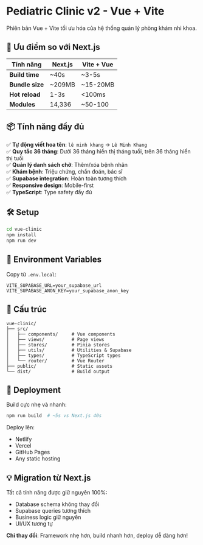 # Pediatric Clinic v2 - Vue + Vite

Phiên bản Vue + Vite tối ưu hóa của hệ thống quản lý phòng khám nhi khoa.

## 🚀 Ưu điểm so với Next.js

| Tính năng | Next.js | Vite + Vue |
|-----------|---------|------------|
| **Build time** | ~40s | ~3-5s |
| **Bundle size** | ~209MB | ~15-20MB |
| **Hot reload** | 1-3s | <100ms |
| **Modules** | 14,336 | ~50-100 |

## 📦 Tính năng đầy đủ

✅ **Tự động viết hoa tên**: `lê minh khang` → `Lê Minh Khang`  
✅ **Quy tắc 36 tháng**: Dưới 36 tháng hiển thị tháng tuổi, trên 36 tháng hiển thị tuổi  
✅ **Quản lý danh sách chờ**: Thêm/xóa bệnh nhân  
✅ **Khám bệnh**: Triệu chứng, chẩn đoán, bác sĩ  
✅ **Supabase integration**: Hoàn toàn tương thích  
✅ **Responsive design**: Mobile-first  
✅ **TypeScript**: Type safety đầy đủ  

## 🛠 Setup

```bash
cd vue-clinic
npm install
npm run dev
```

## 🔧 Environment Variables

Copy từ `.env.local`:
```
VITE_SUPABASE_URL=your_supabase_url
VITE_SUPABASE_ANON_KEY=your_supabase_anon_key
```

## 📁 Cấu trúc

```
vue-clinic/
├── src/
│   ├── components/     # Vue components
│   ├── views/          # Page views
│   ├── stores/         # Pinia stores
│   ├── utils/          # Utilities & Supabase
│   ├── types/          # TypeScript types
│   └── router/         # Vue Router
├── public/             # Static assets
└── dist/               # Build output
```

## 🚦 Deployment

Build cực nhẹ và nhanh:
```bash
npm run build  # ~5s vs Next.js 40s
```

Deploy lên:
- Netlify
- Vercel  
- GitHub Pages
- Any static hosting

## 💡 Migration từ Next.js

Tất cả tính năng được giữ nguyên 100%:
- Database schema không thay đổi
- Supabase queries tương thích
- Business logic giữ nguyên
- UI/UX tương tự

**Chỉ thay đổi**: Framework nhẹ hơn, build nhanh hơn, deploy dễ dàng hơn!